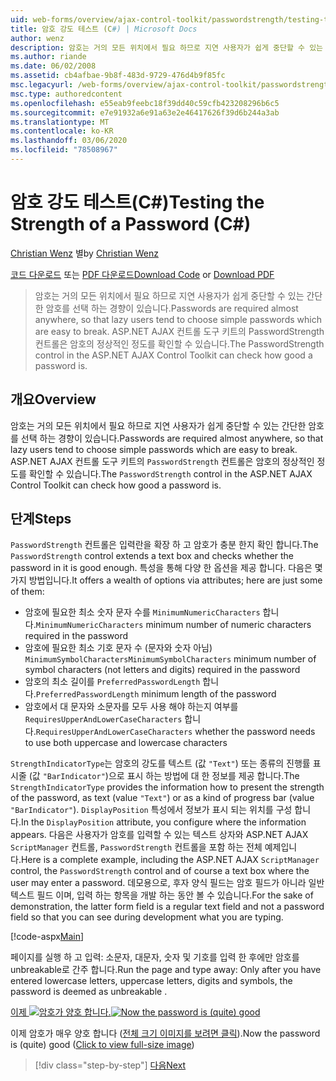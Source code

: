 ```yaml
---
uid: web-forms/overview/ajax-control-toolkit/passwordstrength/testing-the-strength-of-a-password-cs
title: 암호 강도 테스트 (C#) | Microsoft Docs
author: wenz
description: 암호는 거의 모든 위치에서 필요 하므로 지연 사용자가 쉽게 중단할 수 있는 간단한 암호를 선택 하는 경향이 있습니다. ASP의 PasswordStrength 컨트롤입니다. N ...
ms.author: riande
ms.date: 06/02/2008
ms.assetid: cb4afbae-9b8f-483d-9729-476d4b9f85fc
msc.legacyurl: /web-forms/overview/ajax-control-toolkit/passwordstrength/testing-the-strength-of-a-password-cs
msc.type: authoredcontent
ms.openlocfilehash: e55eab9feebc18f39dd40c59cfb423208296b6c5
ms.sourcegitcommit: e7e91932a6e91a63e2e46417626f39d6b244a3ab
ms.translationtype: MT
ms.contentlocale: ko-KR
ms.lasthandoff: 03/06/2020
ms.locfileid: "78508967"
---
```

# <a name="testing-the-strength-of-a-password-c"></a><span data-ttu-id="3e1cb-104">암호 강도 테스트(C#)</span><span class="sxs-lookup"><span data-stu-id="3e1cb-104">Testing the Strength of a Password (C#)</span></span>

<span data-ttu-id="3e1cb-105">[Christian Wenz](https://github.com/wenz) 별</span><span class="sxs-lookup"><span data-stu-id="3e1cb-105">by [Christian Wenz](https://github.com/wenz)</span></span>

<span data-ttu-id="3e1cb-106">[코드 다운로드](https://download.microsoft.com/download/9/3/f/93f8daea-bebd-4821-833b-95205389c7d0/PasswordStrength0.cs.zip) 또는 [PDF 다운로드](https://download.microsoft.com/download/2/d/c/2dc10e34-6983-41d4-9c08-f78f5387d32b/passwordstrength0CS.pdf)</span><span class="sxs-lookup"><span data-stu-id="3e1cb-106">[Download Code](https://download.microsoft.com/download/9/3/f/93f8daea-bebd-4821-833b-95205389c7d0/PasswordStrength0.cs.zip) or [Download PDF](https://download.microsoft.com/download/2/d/c/2dc10e34-6983-41d4-9c08-f78f5387d32b/passwordstrength0CS.pdf)</span></span>

> <span data-ttu-id="3e1cb-107">암호는 거의 모든 위치에서 필요 하므로 지연 사용자가 쉽게 중단할 수 있는 간단한 암호를 선택 하는 경향이 있습니다.</span><span class="sxs-lookup"><span data-stu-id="3e1cb-107">Passwords are required almost anywhere, so that lazy users tend to choose simple passwords which are easy to break.</span></span> <span data-ttu-id="3e1cb-108">ASP.NET AJAX 컨트롤 도구 키트의 PasswordStrength 컨트롤은 암호의 정상적인 정도를 확인할 수 있습니다.</span><span class="sxs-lookup"><span data-stu-id="3e1cb-108">The PasswordStrength control in the ASP.NET AJAX Control Toolkit can check how good a password is.</span></span>

## <a name="overview"></a><span data-ttu-id="3e1cb-109">개요</span><span class="sxs-lookup"><span data-stu-id="3e1cb-109">Overview</span></span>

<span data-ttu-id="3e1cb-110">암호는 거의 모든 위치에서 필요 하므로 지연 사용자가 쉽게 중단할 수 있는 간단한 암호를 선택 하는 경향이 있습니다.</span><span class="sxs-lookup"><span data-stu-id="3e1cb-110">Passwords are required almost anywhere, so that lazy users tend to choose simple passwords which are easy to break.</span></span> <span data-ttu-id="3e1cb-111">ASP.NET AJAX 컨트롤 도구 키트의 `PasswordStrength` 컨트롤은 암호의 정상적인 정도를 확인할 수 있습니다.</span><span class="sxs-lookup"><span data-stu-id="3e1cb-111">The `PasswordStrength` control in the ASP.NET AJAX Control Toolkit can check how good a password is.</span></span>

## <a name="steps"></a><span data-ttu-id="3e1cb-112">단계</span><span class="sxs-lookup"><span data-stu-id="3e1cb-112">Steps</span></span>

<span data-ttu-id="3e1cb-113">`PasswordStrength` 컨트롤은 입력란을 확장 하 고 암호가 충분 한지 확인 합니다.</span><span class="sxs-lookup"><span data-stu-id="3e1cb-113">The `PasswordStrength` control extends a text box and checks whether the password in it is good enough.</span></span> <span data-ttu-id="3e1cb-114">특성을 통해 다양 한 옵션을 제공 합니다. 다음은 몇 가지 방법입니다.</span><span class="sxs-lookup"><span data-stu-id="3e1cb-114">It offers a wealth of options via attributes; here are just some of them:</span></span>

- <span data-ttu-id="3e1cb-115">암호에 필요한 최소 숫자 문자 수를 `MinimumNumericCharacters` 합니다.</span><span class="sxs-lookup"><span data-stu-id="3e1cb-115">`MinimumNumericCharacters` minimum number of numeric characters required in the password</span></span>
- <span data-ttu-id="3e1cb-116">암호에 필요한 최소 기호 문자 수 (문자와 숫자 아님) `MinimumSymbolCharacters`</span><span class="sxs-lookup"><span data-stu-id="3e1cb-116">`MinimumSymbolCharacters` minimum number of symbol characters (not letters and digits) required in the password</span></span>
- <span data-ttu-id="3e1cb-117">암호의 최소 길이를 `PreferredPasswordLength` 합니다.</span><span class="sxs-lookup"><span data-stu-id="3e1cb-117">`PreferredPasswordLength` minimum length of the password</span></span>
- <span data-ttu-id="3e1cb-118">암호에서 대 문자와 소문자를 모두 사용 해야 하는지 여부를 `RequiresUpperAndLowerCaseCharacters` 합니다.</span><span class="sxs-lookup"><span data-stu-id="3e1cb-118">`RequiresUpperAndLowerCaseCharacters` whether the password needs to use both uppercase and lowercase characters</span></span>

<span data-ttu-id="3e1cb-119">`StrengthIndicatorType`는 암호의 강도를 텍스트 (값 `"Text"`) 또는 종류의 진행률 표시줄 (값 `"BarIndicator"`)으로 표시 하는 방법에 대 한 정보를 제공 합니다.</span><span class="sxs-lookup"><span data-stu-id="3e1cb-119">The `StrengthIndicatorType` provides the information how to present the strength of the password, as text (value `"Text"`) or as a kind of progress bar (value `"BarIndicator"`).</span></span> <span data-ttu-id="3e1cb-120">`DisplayPosition` 특성에서 정보가 표시 되는 위치를 구성 합니다.</span><span class="sxs-lookup"><span data-stu-id="3e1cb-120">In the `DisplayPosition` attribute, you configure where the information appears.</span></span> <span data-ttu-id="3e1cb-121">다음은 사용자가 암호를 입력할 수 있는 텍스트 상자와 ASP.NET AJAX `ScriptManager` 컨트롤, `PasswordStrength` 컨트롤을 포함 하는 전체 예제입니다.</span><span class="sxs-lookup"><span data-stu-id="3e1cb-121">Here is a complete example, including the ASP.NET AJAX `ScriptManager` control, the `PasswordStrength` control and of course a text box where the user may enter a password.</span></span> <span data-ttu-id="3e1cb-122">데모용으로, 후자 양식 필드는 암호 필드가 아니라 일반 텍스트 필드 이며, 입력 하는 항목을 개발 하는 동안 볼 수 있습니다.</span><span class="sxs-lookup"><span data-stu-id="3e1cb-122">For the sake of demonstration, the latter form field is a regular text field and not a password field so that you can see during development what you are typing.</span></span>

[!code-aspx[Main](testing-the-strength-of-a-password-cs/samples/sample1.aspx)]

<span data-ttu-id="3e1cb-123">페이지를 실행 하 고 입력: 소문자, 대문자, 숫자 및 기호를 입력 한 후에만 암호를 unbreakable로 간주 합니다.</span><span class="sxs-lookup"><span data-stu-id="3e1cb-123">Run the page and type away: Only after you have entered lowercase letters, uppercase letters, digits and symbols, the password is deemed as unbreakable .</span></span>

<span data-ttu-id="3e1cb-124">[이제 ![암호가 양호 합니다.](testing-the-strength-of-a-password-cs/_static/image2.png)](testing-the-strength-of-a-password-cs/_static/image1.png)</span><span class="sxs-lookup"><span data-stu-id="3e1cb-124">[![Now the password is (quite) good](testing-the-strength-of-a-password-cs/_static/image2.png)](testing-the-strength-of-a-password-cs/_static/image1.png)</span></span>

<span data-ttu-id="3e1cb-125">이제 암호가 매우 양호 합니다 ([전체 크기 이미지를 보려면 클릭](testing-the-strength-of-a-password-cs/_static/image3.png)).</span><span class="sxs-lookup"><span data-stu-id="3e1cb-125">Now the password is (quite) good ([Click to view full-size image](testing-the-strength-of-a-password-cs/_static/image3.png))</span></span>

> [!div class="step-by-step"]
> [<span data-ttu-id="3e1cb-126">다음</span><span class="sxs-lookup"><span data-stu-id="3e1cb-126">Next</span></span>](testing-the-strength-of-a-password-vb.md)
